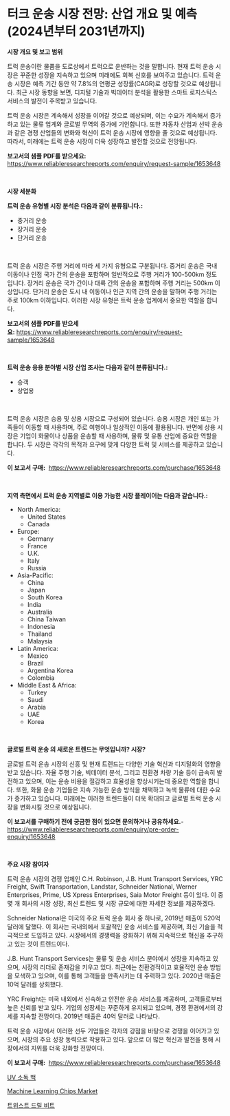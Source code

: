 <p><h1>터크 운송 시장 전망: 산업 개요 및 예측 (2024년부터 2031년까지)</h1></p><p><strong>시장 개요 및 보고 범위</strong></p>
<p><p>트럭 운송이란 물품을 도로상에서 트럭으로 운반하는 것을 말합니다. 현재 트럭 운송 시장은 꾸준한 성장을 지속하고 있으며 미래에도 회복 신호를 보여주고 있습니다. 트럭 운송 시장은 예측 기간 동안 약 7.8%의 연평균 성장률(CAGR)로 성장할 것으로 예상됩니다. 최근 시장 동향을 보면, 디지털 기술과 빅데이터 분석을 활용한 스마트 로지스틱스 서비스의 발전이 주목받고 있습니다.</p><p>트럭 운송 시장은 계속해서 성장을 이어갈 것으로 예상되며, 이는 수요가 계속해서 증가하고 있는 물류 업계와 글로벌 무역의 증가에 기인합니다. 또한 자동차 산업과 선박 운송과 같은 경쟁 산업들의 변화와 혁신이 트럭 운송 시장에 영향을 줄 것으로 예상됩니다. 따라서, 미래에는 트럭 운송 시장이 더욱 성장하고 발전할 것으로 전망됩니다.</p></p>
<p><strong>보고서의 샘플 PDF를 받으세요:</strong> <a href="https://www.reliableresearchreports.com/enquiry/request-sample/1653648">https://www.reliableresearchreports.com/enquiry/request-sample/1653648</a></p>
<p>&nbsp;</p>
<p><strong>시장 세분화</strong></p>
<p><strong>트럭 운송 유형별 시장 분석은 다음과 같이 분류됩니다.:</strong></p>
<p><ul><li>중거리 운송</li><li>장거리 운송</li><li>단거리 운송</li></ul></p>
<p>&nbsp;</p>
<p><p>트럭 운송 시장은 주행 거리에 따라 세 가지 유형으로 구분됩니다. 중거리 운송은 국내 이동이나 인접 국가 간의 운송을 포함하며 일반적으로 주행 거리가 100-500km 정도 입니다. 장거리 운송은 국가 간이나 대륙 간의 운송을 포함하며 주행 거리는 500km 이상입니다. 단거리 운송은 도시 내 이동이나 인근 지역 간의 운송을 말하며 주행 거리는 주로 100km 이하입니다. 이러한 시장 유형은 트럭 운송 업계에서 중요한 역할을 합니다.</p></p>
<p><strong>보고서의 샘플 PDF를 받으세요:</strong>&nbsp;<a href="https://www.reliableresearchreports.com/enquiry/request-sample/1653648">https://www.reliableresearchreports.com/enquiry/request-sample/1653648</a></p>
<p>&nbsp;</p>
<p><strong> 트럭 운송 응용 분야별 시장 산업 조사는 다음과 같이 분류됩니다.:</strong></p>
<p><ul><li>승객</li><li>상업용</li></ul></p>
<p>&nbsp;</p>
<p><p>트럭 운송 시장은 승용 및 상용 시장으로 구성되어 있습니다. 승용 시장은 개인 또는 가족들이 이동할 때 사용하며, 주로 여행이나 일상적인 이동에 활용됩니다. 반면에 상용 시장은 기업이 화물이나 상품을 운송할 때 사용하며, 물류 및 유통 산업에 중요한 역할을 합니다. 두 시장은 각각의 목적과 요구에 맞게 다양한 트럭 및 서비스를 제공하고 있습니다.</p></p>
<p><strong>이 보고서 구매:</strong>&nbsp; <a href="https://www.reliableresearchreports.com/purchase/1653648">https://www.reliableresearchreports.com/purchase/1653648</a></p>
<p>&nbsp;</p>
<p><strong>지역 측면에서 트럭 운송 지역별로 이용 가능한 시장 플레이어는 다음과 같습니다.:</strong></p>
<p><ul>
    <li>
        North America:
        <ul>
            <li>United States</li>
            <li>Canada</li>
        </ul>
    </li>
    <li>
        Europe:
        <ul>
            <li>Germany</li>
            <li>France</li>
            <li>U.K.</li>
            <li>Italy</li>
            <li>Russia</li>
        </ul>
    </li>
    <li>
        Asia-Pacific:
        <ul>
            <li>China</li>
            <li>Japan</li>
            <li>South Korea</li>
            <li>India</li>
            <li>Australia</li>
            <li>China Taiwan</li>
            <li>Indonesia</li>
            <li>Thailand</li>
            <li>Malaysia</li>
        </ul>
    </li>
    <li>
        Latin America:
        <ul>
            <li>Mexico</li>
            <li>Brazil</li>
            <li>Argentina Korea</li>
            <li>Colombia</li>
        </ul>
    </li>
    <li>
        Middle East & Africa:
        <ul>
            <li>Turkey</li>
            <li>Saudi</li>
            <li>Arabia</li>
            <li>UAE</li>
            <li>Korea</li>
        </ul>
    </li>
    </ul></p>
<p>&nbsp;</p>
<p><strong>글로벌 트럭 운송 의 새로운 트렌드는 무엇입니까? 시장?</strong></p>
<p><p>글로벌 트럭 운송 시장의 신흥 및 현재 트렌드는 다양한 기술 혁신과 디지털화의 영향을 받고 있습니다. 자율 주행 기술, 빅데이터 분석, 그리고 친환경 차량 기술 등이 급속히 발전하고 있으며, 이는 운송 비용을 절감하고 효율성을 향상시키는데 중요한 역할을 합니다. 또한, 화물 운송 기업들은 지속 가능한 운송 방식을 채택하고 녹색 물류에 대한 수요가 증가하고 있습니다. 미래에는 이러한 트렌드들이 더욱 확대되고 글로벌 트럭 운송 시장을 변화시킬 것으로 예상됩니다.</p></p>
<p><strong>이 보고서를 구매하기 전에 궁금한 점이 있으면 문의하거나 공유하세요.</strong>- <a href="https://www.reliableresearchreports.com/enquiry/pre-order-enquiry/1653648">https://www.reliableresearchreports.com/enquiry/pre-order-enquiry/1653648</a></p>
<p>&nbsp;</p>
<p><strong>주요 시장 참여자</strong></p>
<p><p>트럭 운송 시장의 경쟁 업체인 C.H. Robinson, J.B. Hunt Transport Services, YRC Freight, Swift Transportation, Landstar, Schneider National, Werner Enterprises, Prime, US Xpress Enterprises, Saia Motor Freight 등이 있다. 이 중 몇 개 회사의 시장 성장, 최신 트렌드 및 시장 규모에 대한 자세한 정보를 제공하겠다.</p><p>Schneider National은 미국의 주요 트럭 운송 회사 중 하나로, 2019년 매출이 520억 달러에 달했다. 이 회사는 국내외에서 포괄적인 운송 서비스를 제공하며, 최신 기술을 적극적으로 도입하고 있다. 시장에서의 경쟁력을 강화하기 위해 지속적으로 혁신을 추구하고 있는 것이 트렌드이다.</p><p>J.B. Hunt Transport Services는 물류 및 운송 서비스 분야에서 성장을 지속하고 있으며, 시장의 리더로 존재감을 키우고 있다. 최근에는 친환경적이고 효율적인 운송 방법을 모색하고 있으며, 이를 통해 고객들을 만족시키는 데 주력하고 있다. 2020년 매출은 10억 달러를 상회했다.</p><p>YRC Freight는 미국 내외에서 신속하고 안전한 운송 서비스를 제공하며, 고객들로부터 높은 신뢰를 받고 있다. 기업의 성장세는 꾸준하게 유지되고 있으며, 경쟁 환경에서의 강세를 지속할 전망이다. 2019년 매출은 40억 달러로 나타났다.</p><p>트럭 운송 시장에서 이러한 선두 기업들은 각자의 강점을 바탕으로 경쟁을 이어가고 있으며, 시장의 주요 성장 동력으로 작용하고 있다. 앞으로 더 많은 혁신과 발전을 통해 시장에서의 지위를 더욱 강화할 전망이다.</p></p>
<p><strong>이 보고서 구매:</strong>&nbsp;&nbsp;<a href="https://www.reliableresearchreports.com/purchase/1653648">https://www.reliableresearchreports.com/purchase/1653648</a></p>
<p><p><a href="https://medium.com/@sillysally687568/%EC%9E%90%EC%99%B8%EC%84%A0-%EC%86%8C%EB%8F%85-%EA%B0%80%EB%B0%A9-%EC%8B%9C%EC%9E%A5-%EA%B7%9C%EB%AA%A8%EB%8A%94-%EC%A0%84-%EC%84%B8%EA%B3%84-%EC%82%B0%EC%97%85%EC%97%90%EC%84%9C-%EA%B0%80%EC%9E%A5-%EC%A2%8B%EC%9D%80-%EB%A7%88%EC%BC%80%ED%8C%85-%EC%B1%84%EB%84%90%EC%9D%84-%EB%B3%B4%EC%97%AC%EC%A4%8D%EB%8B%88%EB%8B%A4-ae1684b6dc86">UV 소독 백</a></p><p><a href="https://github.com/PeterParrish5/Market-Research-Report-List-4/blob/main/machine-learning-chips-market.md">Machine Learning Chips Market</a></p><p><a href="https://medium.com/@bobbyreitenberg879562023/%EB%94%94%EC%BD%94%EB%94%A9-%ED%8A%B8%EC%9C%84%EC%8A%A4%ED%8A%B8-%EB%93%9C%EB%A6%B4-%EB%B9%84%ED%8A%B8-%EC%8B%9C%EC%9E%A5-%EC%A7%80%ED%91%9C-%EC%8B%9C%EC%9E%A5-%EC%A0%90%EC%9C%A0%EC%9C%A8-%ED%8A%B8%EB%A0%8C%EB%93%9C-%EB%B0%8F-%EC%84%B1%EC%9E%A5-%ED%8C%A8%ED%84%B4-0d7739933ba1">트위스트 드릴 비트</a></p></p>
